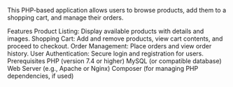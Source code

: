 This PHP-based application allows users to browse products, add them to a shopping cart, and manage their orders.

Features
Product Listing: Display available products with details and images.
Shopping Cart: Add and remove products, view cart contents, and proceed to checkout.
Order Management: Place orders and view order history.
User Authentication: Secure login and registration for users.
Prerequisites
PHP (version 7.4 or higher)
MySQL (or compatible database)
Web Server (e.g., Apache or Nginx)
Composer (for managing PHP dependencies, if used)
